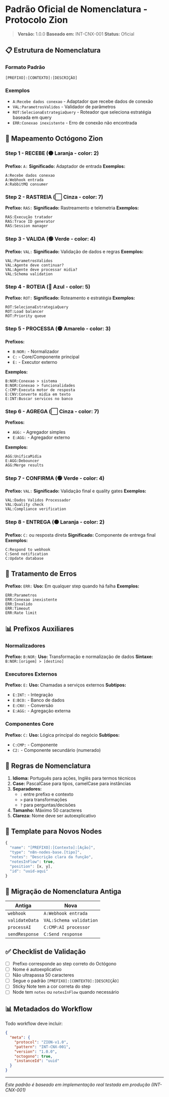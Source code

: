 # Padrão Oficial de Nomenclatura - Protocolo Zion

> **Versão:** 1.0.0
> **Baseado em:** INT-CNX-001
> **Status:** Oficial

## 📋 Estrutura de Nomenclatura

### Formato Padrão
```
[PREFIXO]:[CONTEXTO]:[DESCRIÇÃO]
```

### Exemplos
- `A:Recebe dados conexao` - Adaptador que recebe dados de conexão
- `VAL:ParametrosValidos` - Validador de parâmetros
- `ROT:SelecionaEstrategiaQuery` - Roteador que seleciona estratégia baseada em query
- `ERR:Conexao inexistente` - Erro de conexão não encontrada

## 🔷 Mapeamento Octógono Zion

### Step 1 - RECEBE (🟠 Laranja - color: 2)
**Prefixo:** `A:`
**Significado:** Adaptador de entrada
**Exemplos:**
```
A:Recebe dados conexao
A:Webhook entrada
A:RabbitMQ consumer
```

### Step 2 - RASTREIA (⬜ Cinza - color: 7)
**Prefixo:** `RAS:`
**Significado:** Rastreamento e telemetria
**Exemplos:**
```
RAS:Execução tratador
RAS:Trace ID generator
RAS:Session manager
```

### Step 3 - VALIDA (🟢 Verde - color: 4)
**Prefixo:** `VAL:`
**Significado:** Validação de dados e regras
**Exemplos:**
```
VAL:ParametrosValidos
VAL:Agente deve continuar?
VAL:Agente deve processar midia?
VAL:Schema validation
```

### Step 4 - ROTEIA (🔵 Azul - color: 5)
**Prefixo:** `ROT:`
**Significado:** Roteamento e estratégia
**Exemplos:**
```
ROT:SelecionaEstrategiaQuery
ROT:Load balancer
ROT:Priority queue
```

### Step 5 - PROCESSA (🟡 Amarelo - color: 3)
**Prefixos:**
- `B:NOR:` - Normalizador
- `C:` - Core/Componente principal
- `E:` - Executor externo

**Exemplos:**
```
B:NOR:Conexao > sistema
B:NOR:Conexao > funcionalidades
C:CMP:Executa motor de resposta
E:CNV:Converte midia em texto
E:INT:Buscar servicos no banco
```

### Step 6 - AGREGA (⬜ Cinza - color: 7)
**Prefixos:**
- `AGG:` - Agregador simples
- `E:AGG:` - Agregador externo

**Exemplos:**
```
AGG:UnificaMidia
E:AGG:Debouncer
AGG:Merge results
```

### Step 7 - CONFIRMA (🟢 Verde - color: 4)
**Prefixo:** `VAL:`
**Significado:** Validação final e quality gates
**Exemplos:**
```
VAL:Dados Validos Processador
VAL:Quality check
VAL:Compliance verification
```

### Step 8 - ENTREGA (🟠 Laranja - color: 2)
**Prefixo:** `C:` ou resposta direta
**Significado:** Componente de entrega final
**Exemplos:**
```
C:Respond to webhook
C:Send notification
C:Update database
```

## 🚨 Tratamento de Erros

**Prefixo:** `ERR:`
**Uso:** Em qualquer step quando há falha
**Exemplos:**
```
ERR:Parametros
ERR:Conexao inexistente
ERR:Invalido
ERR:Timeout
ERR:Rate limit
```

## 📊 Prefixos Auxiliares

### Normalizadores
**Prefixo:** `B:NOR:`
**Uso:** Transformação e normalização de dados
**Sintaxe:** `B:NOR:[origem] > [destino]`

### Executores Externos
**Prefixo:** `E:`
**Uso:** Chamadas a serviços externos
**Subtipos:**
- `E:INT:` - Integração
- `E:BCO:` - Banco de dados
- `E:CNV:` - Conversão
- `E:AGG:` - Agregação externa

### Componentes Core
**Prefixo:** `C:`
**Uso:** Lógica principal do negócio
**Subtipos:**
- `C:CMP:` - Componente
- `C2:` - Componente secundário (numerado)

## 🎯 Regras de Nomenclatura

1. **Idioma:** Português para ações, Inglês para termos técnicos
2. **Case:** PascalCase para tipos, camelCase para instâncias
3. **Separadores:**
   - `:` entre prefixo e contexto
   - `>` para transformações
   - `?` para perguntas/decisões
4. **Tamanho:** Máximo 50 caracteres
5. **Clareza:** Nome deve ser autoexplicativo

## 📝 Template para Novos Nodes

```javascript
{
  "name": "[PREFIXO]:[Contexto]:[Ação]",
  "type": "n8n-nodes-base.[tipo]",
  "notes": "Descrição clara da função",
  "notesInFlow": true,
  "position": [x, y],
  "id": "uuid-aqui"
}
```

## 🔄 Migração de Nomenclatura Antiga

| Antiga | Nova |
|--------|------|
| `webhook` | `A:Webhook entrada` |
| `validateData` | `VAL:Schema validation` |
| `processAI` | `C:CMP:AI processor` |
| `sendResponse` | `C:Send response` |

## ✅ Checklist de Validação

- [ ] Prefixo corresponde ao step correto do Octógono
- [ ] Nome é autoexplicativo
- [ ] Não ultrapassa 50 caracteres
- [ ] Segue o padrão `[PREFIXO]:[CONTEXTO]:[DESCRIÇÃO]`
- [ ] Sticky Note tem a cor correta do step
- [ ] Node tem `notes` ou `notesInFlow` quando necessário

## 📊 Metadados do Workflow

Todo workflow deve incluir:
```json
{
  "meta": {
    "protocol": "ZION-v1.0",
    "pattern": "INT-CNX-001",
    "version": "1.0.0",
    "octogono": true,
    "instanceId": "uuid"
  }
}
```

---

*Este padrão é baseado em implementação real testada em produção (INT-CNX-001)*